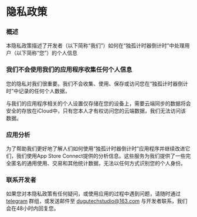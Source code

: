 # 隐私政策

### 概述

本隐私政策描述了开发者（以下简称“我们”）如何在“独孤计时器倒计时”中处理用户（以下简称“您”）的个人信息



### 我们不会使用我们的应用程序收集任何个人信息

您的隐私对我们很重要。我们不会收集、使用、保存或访问您在“独孤计时器倒计时”中记录的任何个人数据，

与我们的应用程序相关的个人设置仅存储在您的设备上，需要云端同步的数据将会安全的存放在iCloud中，只有您本人才有权访问您的云端数据，我们无法访问该数据。



### 应用分析

为了帮助我们更好地了解人们如何使用“独孤计时器倒计时”应用程序并继续改进它们，我们使用App Store Connect提供的分析信息。这些服务为我们提供了一些完全匿名的通用使用、交易和其他统计数据，无法以任何方式识别您的个人身份。


### **联系开发者**

如果您对本隐私政策有任何疑问，或使用应用的过程中遇到问题，请随时通过 [telegram](https://t.me/+yqZZd_-HpIMyYzY1) 群组，或发送邮件至 dugutechstudio@163.com 与开发者联系，我们会在48小时内回复您。
